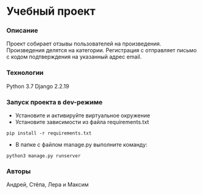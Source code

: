 # Учебный проект
### Описание
Проект собирает отзывы пользователей на произведения.
Произведения делятся на категории.
Регистрация с отправляет письмо с кодом подтверждения на указанный адрес email.
### Технологии
Python 3.7
Django 2.2.19
### Запуск проекта в dev-режиме
- Установите и активируйте виртуальное окружение
- Установите зависимости из файла requirements.txt
```
pip install -r requirements.txt
```
- В папке с файлом manage.py выполните команду:
```
python3 manage.py runserver
```
### Авторы
Андрей, Стёпа, Лера и Максим
